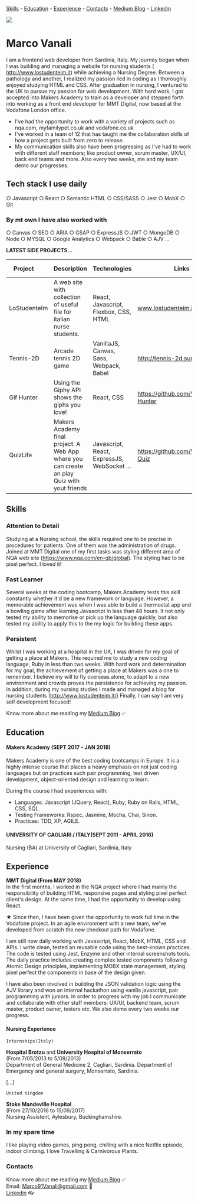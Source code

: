 [Skills](#skills) - [Education](#education) - [Experience](#experience) - [Contacts](#contacts) - [Medium Blog](https://medium.com/@marcovanali) - [Linkedin](https://www.linkedin.com/in/marco-vanali/)

![](https://avatars3.githubusercontent.com/u/25549355?s=400&u=5d67a275923e75a50d95dbb5b861610cf9e8584d&v=4)

# Marco Vanali

I am a frontend web developer from Sardinia, Italy. My journey began when I was building and managing a website for nursing students ( http://www.lostudenteim.it) while achieving a Nursing Degree. Between a pathology and another, I realized my passion lied in coding as I thoroughly enjoyed studying HTML and CSS. After graduation in nursing, I ventured to the UK to pursue my passion for web development. With hard work, I got accepted into Makers Academy to train as a developer and stepped forth into working as a front end developer for MMT Digital, now based at the Vodafone London office.

- I've had the opportunity to work with a variety of projects such as nqa.com, myfamilypet.co.uk and vodafone.co.uk
- I've worked in a team of 12 that has taught me the collaboration skills of how a project gets built from zero to release.
- My communication skills also have been progressing as I've had to work with different staff members; like product owner, scrum master, UX/UI, back end teams and more.
Also every two weeks, me and my team demo our progresses.

## Tech stack I use daily

○ Javascript ○ React ○ Semantic HTML ○ CSS/SASS ○ Jest ○ MobX ○ Git

### By mt own I have also worked with

○ Canvas ○ SEO ○ ARIA ○ GSAP
○ ExpressJS ○ JWT ○ MongoDB ○ Node ○ MYSQL ○ Google Analytics
○ Webpack ○ Bable ○ AJV ...

**LATEST SIDE PROJECTS...**

| Project       | Description   | Technologies | Links | Testing Technologies |
| ------------- | ------------- | ------------- | ------ | ------------------  |
| LoStudenteIm  | A web site with collection of useful file for italian nurse students.  | React, Javascript, Flexbox, CSS, HTML | www.lostudenteim.it |  |
| Tennis-2D | Arcade tennis 2D game | VanillaJS, Canvas, Sass, Webpack, Babel | http://tennis-2d.surge.sh/|
| Gif Hunter  | Using the Giphy API shows the giphs you love! | React, CSS | https://github.com/Vanals/Gif-Hunter | Jest |
|QuizLife| Makers Academy final project. A Web App where you can create an play Quiz with yout friends| Javascript, React, ExpressJS, WebSocket ... | https://github.com/Vanals/Pub-Quiz | Mocha, Chai, Sinon, Zombie|

## Skills

### Attention to Detail
Studying at a Nursing school, the skills required one to be precise in procedures for patients. One of them was the administration of drugs.
Joined at MMT Digital one of my first tasks was styling different area of NQA web site (https://www.nqa.com/en-gb/global). The styling had to be pixel perfect. I loved it!

### Fast Learner
Several weeks at the coding bootcamp, Makers Academy tests this skill constantly whether it'd be a new framework or language. However, a memorable achievement was when I was able to build a thermostat app and a bowling game after learning Javascript in less than 48 hours. It not only tested my ability to memorise or pick up the language quickly, but also tested my ability to apply this to the my logic for building these apps.

### Persistent
Whilst I was working at a hospital in the UK, I was driven for my goal of getting a place at Makers. This required me to study a new coding language, Ruby in less than two weeks. With hard work and determination for my goal, the achievement of getting a place at Makers was a one to remember. I believe my will to fly overseas alone, to adapt to a new environment and crowds proves the persistence for achieving my passion.
In addition, during my nursing studies I made and managed a blog for nursing students (http://www.lostudenteim.it/)
Finally, I can say I am very self development focused!

Know more about me reading my [Medium Blog](https://medium.com/@marcovanali)    :white_check_mark:

## Education

#### Makers Academy (SEPT 2017 - JAN 2018)
Makers Academy is one of the best coding bootcamps in Europe. It is a highly intense course that places a heavy emphasis on not just coding languages but on practices such pair programming, test driven development, object-oriented design and learning to learn. 

During the course I had experiences with:

- Languages: Javascript (JQuery, React), Ruby, Ruby on Rails, HTML, CSS, SQL.
- Testing Frameworks: Rspec, Jasmine, Mocha, Chai, Sinon.
- Practices: TDD, XP, AGILE.

#### UNIVERSITY OF CAGLIARI / ITALY(SEPT 2011 - APRIL 2016)
Nursing (BA) at University of Cagliari, Sardinia, Italy

## Experience

**MMT Digital (From MAY 2018)**  <br>
In the first months, I worked in the NQA project where I had mainly the responsibility of building HTML responsive pages and styling pixel perfect client's design. At the same time, I had the opportunity to develop using React.

★ Since then, I have been given the opportunity to work full time in the Vodafone project. In an agile environment with a new team, we've developed from scratch the new checkout path for Vodafone.

I am still now daily working with Javascript, React, MobX, HTML, CSS and APIs. I write clean, tested an reusable code using the best-known practices. The code is tested using Jest, Enzyme and other internal screenshots tools. The daily practice includes creating complex tested components following Atomic Design principles, implementing MOBX state management, styling pixel perfect the components in base of the design given.

I have also been involved in building the JSON validation logic using the AJV library and won an internal hackathon using vanilla javascript, pair programming with juniors. In order to progress with my job I communicate and collaborate with other staff members: UX/UI, backend team, scrum master, product owner, testers etc. We also demo every two weeks our progress.

#### Nursing Experience
```
Internships(Italy)
```
**Hospital Brotzu** and **University Hospital of Monserrato** <br>
(From 7/05/2013 to 5/08/2013)<br>
Department of General Medicine 2, Cagliari, Sardinia.
Department of Emergency and general surgery, Monserrato, Sardinia.

[...]
```
United Kingdom
```
**Stoke Mandeville Hospital** <br>
(From 27/10/2016 to 15/09/2017)<br>
Nursing Assistent, Aylesbury, Buckinghamshire.

### In my spare time

I like playing video games, ping pong, chilling with a nice Netflix episode, indoor climbing.
I love Travelling & Carnivorous Plants.

### Contacts
Know more about me reading my [Medium Blog](https://medium.com/@marcovanali)    :white_check_mark:<br>
Email: Marco91Vanali@gmail.com    :email:<br>
[Linkedin](https://www.linkedin.com/in/marco-vanali-93a848138/)    :eyeglasses: 


